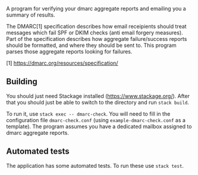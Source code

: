 A program for verifying your dmarc aggregate reports and emailing you a summary of results.

The DMARC[1] specification describes how email receipients should treat messages which fail SPF or DKIM checks (anti email forgery measures). Part of the specification describes how aggregate failure/success reports should be formatted, and where they should be sent to. This program parses those aggregate reports looking for failures.

[1] https://dmarc.org/resources/specification/

## Building

You should just need Stackage installed (https://www.stackage.org/). After that you should just be able to switch to the directory and run `stack build`.

To run it, use `stack exec -- dmarc-check`. You will need to fill in the configuration file `dmarc-check.conf` (using `example-dmarc-check.conf` as a template). The program assumes you have a dedicated mailbox assigned to dmarc aggregate reports.

## Automated tests

The application has some automated tests. To run these use `stack test`.

